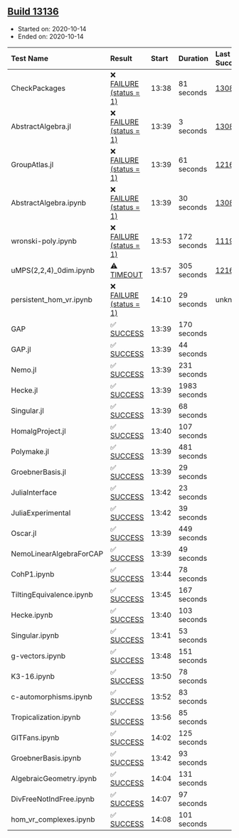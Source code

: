 ## [Build 13136](https://oscarci.mathematik.uni-kl.de/job/oscar/13136/)

* Started on: 2020-10-14
* Ended on: 2020-10-14

| Test Name    | Result | Start | Duration | Last Success | First Failure |
|:-------------|:-------|:------|:---------|:-------------|:--------------|
| CheckPackages | ❌ [FAILURE (status = 1)](https://oscarci.mathematik.uni-kl.de/job/oscar/13136/artifact/logs/build-13136/CheckPackages.log) | 13:38 | 81 seconds | [13085](https://oscarci.mathematik.uni-kl.de/job/oscar/13085/) | [13086](https://oscarci.mathematik.uni-kl.de/job/oscar/13086/) |
| AbstractAlgebra.jl | ❌ [FAILURE (status = 1)](https://oscarci.mathematik.uni-kl.de/job/oscar/13136/artifact/logs/build-13136/AbstractAlgebra.jl.log) | 13:39 | 3 seconds | [13085](https://oscarci.mathematik.uni-kl.de/job/oscar/13085/) | [13086](https://oscarci.mathematik.uni-kl.de/job/oscar/13086/) |
| GroupAtlas.jl | ❌ [FAILURE (status = 1)](https://oscarci.mathematik.uni-kl.de/job/oscar/13136/artifact/logs/build-13136/GroupAtlas.jl.log) | 13:39 | 61 seconds | [12167](https://oscarci.mathematik.uni-kl.de/job/oscar/12167/) | [12168](https://oscarci.mathematik.uni-kl.de/job/oscar/12168/) |
| AbstractAlgebra.ipynb | ❌ [FAILURE (status = 1)](https://oscarci.mathematik.uni-kl.de/job/oscar/13136/artifact/logs/build-13136/AbstractAlgebra.ipynb.log) | 13:39 | 30 seconds | [13085](https://oscarci.mathematik.uni-kl.de/job/oscar/13085/) | [13086](https://oscarci.mathematik.uni-kl.de/job/oscar/13086/) |
| wronski-poly.ipynb | ❌ [FAILURE (status = 1)](https://oscarci.mathematik.uni-kl.de/job/oscar/13136/artifact/logs/build-13136/wronski-poly.ipynb.log) | 13:53 | 172 seconds | [11192](https://oscarci.mathematik.uni-kl.de/job/oscar/11192/) | [11193](https://oscarci.mathematik.uni-kl.de/job/oscar/11193/) |
| uMPS(2,2,4)_0dim.ipynb | ⚠ [TIMEOUT](https://oscarci.mathematik.uni-kl.de/job/oscar/13136/artifact/logs/build-13136/uMPS-2-2-4-_0dim.ipynb.log) | 13:57 | 305 seconds | [12167](https://oscarci.mathematik.uni-kl.de/job/oscar/12167/) | [12168](https://oscarci.mathematik.uni-kl.de/job/oscar/12168/) |
| persistent_hom_vr.ipynb | ❌ [FAILURE (status = 1)](https://oscarci.mathematik.uni-kl.de/job/oscar/13136/artifact/logs/build-13136/persistent_hom_vr.ipynb.log) | 14:10 | 29 seconds | unknown | unknown |
| GAP | ✅ [SUCCESS](https://oscarci.mathematik.uni-kl.de/job/oscar/13136/artifact/logs/build-13136/GAP.log) | 13:39 | 170 seconds |  |  |
| GAP.jl | ✅ [SUCCESS](https://oscarci.mathematik.uni-kl.de/job/oscar/13136/artifact/logs/build-13136/GAP.jl.log) | 13:39 | 44 seconds |  |  |
| Nemo.jl | ✅ [SUCCESS](https://oscarci.mathematik.uni-kl.de/job/oscar/13136/artifact/logs/build-13136/Nemo.jl.log) | 13:39 | 231 seconds |  |  |
| Hecke.jl | ✅ [SUCCESS](https://oscarci.mathematik.uni-kl.de/job/oscar/13136/artifact/logs/build-13136/Hecke.jl.log) | 13:39 | 1983 seconds |  |  |
| Singular.jl | ✅ [SUCCESS](https://oscarci.mathematik.uni-kl.de/job/oscar/13136/artifact/logs/build-13136/Singular.jl.log) | 13:39 | 68 seconds |  |  |
| HomalgProject.jl | ✅ [SUCCESS](https://oscarci.mathematik.uni-kl.de/job/oscar/13136/artifact/logs/build-13136/HomalgProject.jl.log) | 13:40 | 107 seconds |  |  |
| Polymake.jl | ✅ [SUCCESS](https://oscarci.mathematik.uni-kl.de/job/oscar/13136/artifact/logs/build-13136/Polymake.jl.log) | 13:39 | 481 seconds |  |  |
| GroebnerBasis.jl | ✅ [SUCCESS](https://oscarci.mathematik.uni-kl.de/job/oscar/13136/artifact/logs/build-13136/GroebnerBasis.jl.log) | 13:39 | 29 seconds |  |  |
| JuliaInterface | ✅ [SUCCESS](https://oscarci.mathematik.uni-kl.de/job/oscar/13136/artifact/logs/build-13136/JuliaInterface.log) | 13:42 | 23 seconds |  |  |
| JuliaExperimental | ✅ [SUCCESS](https://oscarci.mathematik.uni-kl.de/job/oscar/13136/artifact/logs/build-13136/JuliaExperimental.log) | 13:42 | 39 seconds |  |  |
| Oscar.jl | ✅ [SUCCESS](https://oscarci.mathematik.uni-kl.de/job/oscar/13136/artifact/logs/build-13136/Oscar.jl.log) | 13:39 | 449 seconds |  |  |
| NemoLinearAlgebraForCAP | ✅ [SUCCESS](https://oscarci.mathematik.uni-kl.de/job/oscar/13136/artifact/logs/build-13136/NemoLinearAlgebraForCAP.log) | 13:39 | 49 seconds |  |  |
| CohP1.ipynb | ✅ [SUCCESS](https://oscarci.mathematik.uni-kl.de/job/oscar/13136/artifact/logs/build-13136/CohP1.ipynb.log) | 13:44 | 78 seconds |  |  |
| TiltingEquivalence.ipynb | ✅ [SUCCESS](https://oscarci.mathematik.uni-kl.de/job/oscar/13136/artifact/logs/build-13136/TiltingEquivalence.ipynb.log) | 13:45 | 167 seconds |  |  |
| Hecke.ipynb | ✅ [SUCCESS](https://oscarci.mathematik.uni-kl.de/job/oscar/13136/artifact/logs/build-13136/Hecke.ipynb.log) | 13:40 | 103 seconds |  |  |
| Singular.ipynb | ✅ [SUCCESS](https://oscarci.mathematik.uni-kl.de/job/oscar/13136/artifact/logs/build-13136/Singular.ipynb.log) | 13:41 | 53 seconds |  |  |
| g-vectors.ipynb | ✅ [SUCCESS](https://oscarci.mathematik.uni-kl.de/job/oscar/13136/artifact/logs/build-13136/g-vectors.ipynb.log) | 13:48 | 151 seconds |  |  |
| K3-16.ipynb | ✅ [SUCCESS](https://oscarci.mathematik.uni-kl.de/job/oscar/13136/artifact/logs/build-13136/K3-16.ipynb.log) | 13:50 | 78 seconds |  |  |
| c-automorphisms.ipynb | ✅ [SUCCESS](https://oscarci.mathematik.uni-kl.de/job/oscar/13136/artifact/logs/build-13136/c-automorphisms.ipynb.log) | 13:52 | 83 seconds |  |  |
| Tropicalization.ipynb | ✅ [SUCCESS](https://oscarci.mathematik.uni-kl.de/job/oscar/13136/artifact/logs/build-13136/Tropicalization.ipynb.log) | 13:56 | 85 seconds |  |  |
| GITFans.ipynb | ✅ [SUCCESS](https://oscarci.mathematik.uni-kl.de/job/oscar/13136/artifact/logs/build-13136/GITFans.ipynb.log) | 14:02 | 125 seconds |  |  |
| GroebnerBasis.ipynb | ✅ [SUCCESS](https://oscarci.mathematik.uni-kl.de/job/oscar/13136/artifact/logs/build-13136/GroebnerBasis.ipynb.log) | 13:42 | 93 seconds |  |  |
| AlgebraicGeometry.ipynb | ✅ [SUCCESS](https://oscarci.mathematik.uni-kl.de/job/oscar/13136/artifact/logs/build-13136/AlgebraicGeometry.ipynb.log) | 14:04 | 131 seconds |  |  |
| DivFreeNotIndFree.ipynb | ✅ [SUCCESS](https://oscarci.mathematik.uni-kl.de/job/oscar/13136/artifact/logs/build-13136/DivFreeNotIndFree.ipynb.log) | 14:07 | 97 seconds |  |  |
| hom_vr_complexes.ipynb | ✅ [SUCCESS](https://oscarci.mathematik.uni-kl.de/job/oscar/13136/artifact/logs/build-13136/hom_vr_complexes.ipynb.log) | 14:08 | 101 seconds |  |  |
